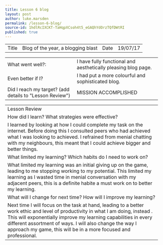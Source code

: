 ```yaml
---
title: Lesson 6 blog
layout: post
author: luke.marsden
permalink: /lesson-6-blog/
source-id: 1hdlRcIXCKT-TaHqpXCsoh4t5_eGAQhYdOrzTQfDWtRI
published: true
---
```

<table>
  <tr>
    <td>Title</td>
    <td>Blog of the year, a blogging blast</td>
    <td>Date</td>
    <td>19/07/17</td>
  </tr>
</table>


<table>
  <tr>
    <td>What went well?:</td>
    <td>I have fully functional and aesthetically pleasing blog page. </td>
  </tr>
  <tr>
    <td>Even better if I?</td>
    <td>I had put a more colourful and sophisticated blog.</td>
  </tr>
  <tr>
    <td>Did I reach my target? 
(add details to "Lesson Review")</td>
    <td>MISSION ACCOMPLISHED</td>
  </tr>
</table>


<table>
  <tr>
    <td>Lesson Review</td>
  </tr>
  <tr>
    <td>How did I learn? What strategies were effective? </td>
  </tr>
  <tr>
    <td>I learned by looking at how I could complete my task on the internet. Before doing this I consulted peers who had achieved what I was looking to achieved. I refrained from menial chatting with my neighbours, this meant that I could achieve bigger and better things.</td>
  </tr>
  <tr>
    <td>What limited my learning? Which habits do I need to work on? </td>
  </tr>
  <tr>
    <td>What limited my learning was an initial giving up on the game, leading to me stopping working to my potential. This limited my learning as I wasted time in menial conversation with my adjacent peers, this is a definite habite a must work on to better my learning.</td>
  </tr>
  <tr>
    <td>What will I change for next time? How will I improve my learning?</td>
  </tr>
  <tr>
    <td>Next time I will focus on the task at hand, leading to a better work ethic and level of productivity in what I am doing, instead . This will exponentially improve my learning capabilities in every different assortment of ways. I will also change the way I approach my game, this will be in a more focused and professional.</td>
  </tr>
</table>


